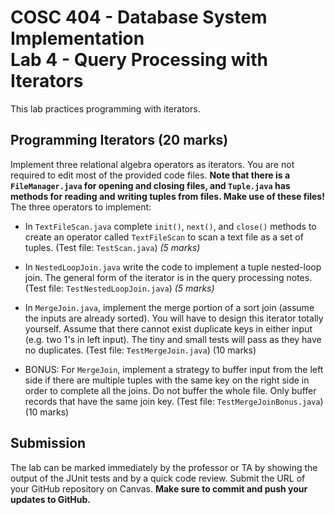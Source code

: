 # COSC 404 - Database System Implementation<br>Lab 4 - Query Processing with Iterators

This lab practices programming with iterators.

## Programming Iterators (20 marks)

Implement three relational algebra operators as iterators.  You are not required to edit most of the provided code files. **Note that there is a `FileManager.java` for opening and closing files, and `Tuple.java` has methods for reading and writing tuples from files.  Make use of these files!** The three operators to implement:

- In `TextFileScan.java` complete `init()`, `next()`, and `close()` methods to create an operator called `TextFileScan` to scan a text file as a set of tuples. (Test file: `TestScan.java`) *(5 marks)*

- In `NestedLoopJoin.java` write the code to implement a tuple nested-loop join.  The general form of the iterator is in the query processing notes. (Test file: `TestNestedLoopJoin.java`) *(5 marks)*

- In `MergeJoin.java`, implement the merge portion of a sort join (assume the inputs are already sorted).  You will have to design this iterator totally yourself. Assume that there cannot exist duplicate keys in either input (e.g. two 1's in left input). The tiny and small tests will pass as they have no duplicates. (Test file: `TestMergeJoin.java`) (10 marks) 

- BONUS: For `MergeJoin`, implement a strategy to buffer input from the left side if there are multiple tuples with the same key on the right side in order to complete all the joins. Do not buffer the whole file. Only buffer records that have the same join key. (Test file: `TestMergeJoinBonus.java`) (10 marks)

## Submission

The lab can be marked immediately by the professor or TA by showing the output of the JUnit tests and by a quick code review.  Submit the URL of your GitHub repository on Canvas. **Make sure to commit and push your updates to GitHub.**

